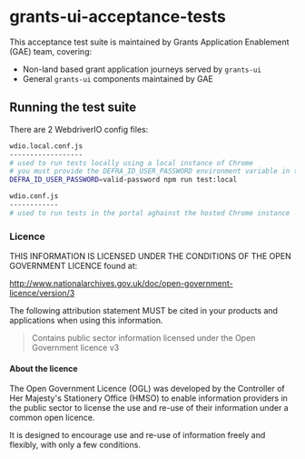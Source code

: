 # grants-ui-acceptance-tests

This acceptance test suite is maintained by Grants Application Enablement (GAE) team, covering:

- Non-land based grant application journeys served by `grants-ui`
- General `grants-ui` components maintained by GAE

## Running the test suite

There are 2 WebdriverIO config files:

```bash
wdio.local.conf.js
------------------
# used to run tests locally using a local instance of Chrome
# you must provide the DEFRA_ID_USER_PASSWORD environment variable in the command or in the environment
DEFRA_ID_USER_PASSWORD=valid-password npm run test:local
```

```bash
wdio.conf.js
------------
# used to run tests in the portal aghainst the hosted Chrome instance
```

### Licence

THIS INFORMATION IS LICENSED UNDER THE CONDITIONS OF THE OPEN GOVERNMENT LICENCE found at:

<http://www.nationalarchives.gov.uk/doc/open-government-licence/version/3>

The following attribution statement MUST be cited in your products and applications when using this information.

> Contains public sector information licensed under the Open Government licence v3

#### About the licence

The Open Government Licence (OGL) was developed by the Controller of Her Majesty's Stationery Office (HMSO) to enable
information providers in the public sector to license the use and re-use of their information under a common open
licence.

It is designed to encourage use and re-use of information freely and flexibly, with only a few conditions.
